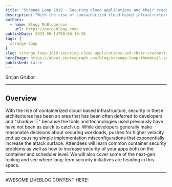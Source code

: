 ```yaml
---
title: "Strange Loop 2019 - Securing cloud applications and their credentials"
description: "With the rise of containerized cloud-based infrastructure, security in these architectures has been an area that has been often deferred to developers and \"shadow IT\" because the tools and technologies used previously have have not been as quick to catch up. While developers generally make reasonable decisions about securing workloads, pushes for higher velocity end up causing simple implementation misconfigurations that exponentially increase the attack surface. Attendees will learn common container security problems as well as how to increase security of your apps both on the container and scheduler level. We will also cover some of the next-gen tooling and see where long-term security initiatives are heading in this space."
authors:
  - name: Blogy McBlogerson
    url: https://heresblogy.com/
publishDate: 2019-09-14T00:00-10:20
tags: [
  strange-loop
]
slug: strange-loop-2019-securing-cloud-applications-and-their-credentials
heroImage: https://about.sourcegraph.com/blog/strange-loop-thumbnail-square-v2.jpg
published: false
---
```


<div className="container p-0 liveblog-presenters d-flex w-100 text-center">
  <div className="row m-0 w-100">
      <p className=" mr-12 m-0 w-100">
        <span className="liveblog-presenters__name">Srdjan Grubor</span>
        <a href="https://twitter.com/sgnn7" target="_blank" title="Twitter"><i className="fa fa-twitter pr-2"></i></a>
        <a href="https://github.com/sgnn7" target="_blank" title="GitHub"><i className="fa fa-github pr-2"></i></a>
        <a href="https://sgnn7.org" target="_blank" title="Speaker's site"><i className="fa fa-globe pr-2"></i></a>
      </p>
  </div>
</div>

---

## Overview

With the rise of containerized cloud-based infrastructure, security in these architectures has been an area that has been often deferred to developers and \"shadow IT\" because the tools and technologies used previously have have not been as quick to catch up. While developers generally make reasonable decisions about securing workloads, pushes for higher velocity end up causing simple implementation misconfigurations that exponentially increase the attack surface. Attendees will learn common container security problems as well as how to increase security of your apps both on the container and scheduler level. We will also cover some of the next-gen tooling and see where long-term security initiatives are heading in this space.

---

AWESOME LIVEBLOG CONTENT HERE!
